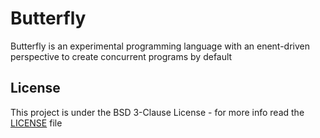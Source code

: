 # Butterfly

Butterfly is an experimental programming language with an enent-driven perspective to create concurrent programs by default

## License

This project is under the BSD 3-Clause License - for more info read the [LICENSE](LICENSE) file
